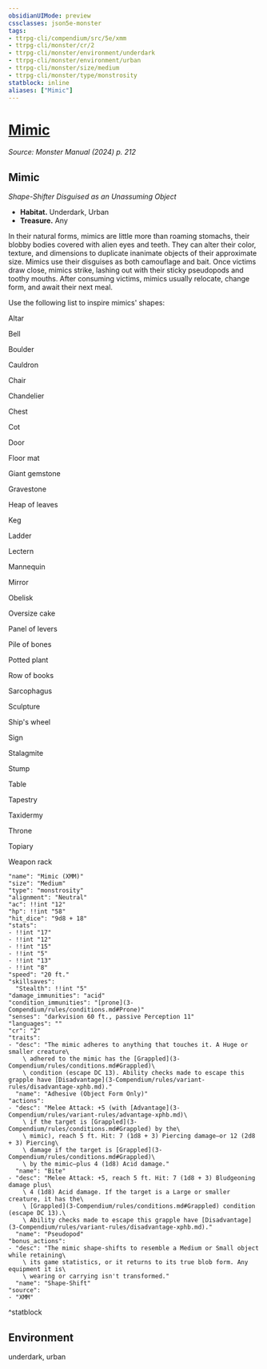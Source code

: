 ```yaml
---
obsidianUIMode: preview
cssclasses: json5e-monster
tags:
- ttrpg-cli/compendium/src/5e/xmm
- ttrpg-cli/monster/cr/2
- ttrpg-cli/monster/environment/underdark
- ttrpg-cli/monster/environment/urban
- ttrpg-cli/monster/size/medium
- ttrpg-cli/monster/type/monstrosity
statblock: inline
aliases: ["Mimic"]
---
```

# [Mimic](3-Compendium\bestiary\monstrosity/mimic-xmm.md)
*Source: Monster Manual (2024) p. 212*  

## Mimic

*Shape-Shifter Disguised as an Unassuming Object*

- **Habitat.** Underdark, Urban  
- **Treasure.** Any  

In their natural forms, mimics are little more than roaming stomachs, their blobby bodies covered with alien eyes and teeth. They can alter their color, texture, and dimensions to duplicate inanimate objects of their approximate size. Mimics use their disguises as both camouflage and bait. Once victims draw close, mimics strike, lashing out with their sticky pseudopods and toothy mouths. After consuming victims, mimics usually relocate, change form, and await their next meal.

Use the following list to inspire mimics' shapes:

Altar

Bell

Boulder

Cauldron

Chair

Chandelier

Chest

Cot

Door

Floor mat

Giant gemstone

Gravestone

Heap of leaves

Keg

Ladder

Lectern

Mannequin

Mirror

Obelisk

Oversize cake

Panel of levers

Pile of bones

Potted plant

Row of books

Sarcophagus

Sculpture

Ship's wheel

Sign

Stalagmite

Stump

Table

Tapestry

Taxidermy

Throne

Topiary

Weapon rack

```statblock
"name": "Mimic (XMM)"
"size": "Medium"
"type": "monstrosity"
"alignment": "Neutral"
"ac": !!int "12"
"hp": !!int "58"
"hit_dice": "9d8 + 18"
"stats":
- !!int "17"
- !!int "12"
- !!int "15"
- !!int "5"
- !!int "13"
- !!int "8"
"speed": "20 ft."
"skillsaves":
  "Stealth": !!int "5"
"damage_immunities": "acid"
"condition_immunities": "[prone](3-Compendium/rules/conditions.md#Prone)"
"senses": "darkvision 60 ft., passive Perception 11"
"languages": ""
"cr": "2"
"traits":
- "desc": "The mimic adheres to anything that touches it. A Huge or smaller creature\
    \ adhered to the mimic has the [Grappled](3-Compendium/rules/conditions.md#Grappled)\
    \ condition (escape DC 13). Ability checks made to escape this grapple have [Disadvantage](3-Compendium/rules/variant-rules/disadvantage-xphb.md)."
  "name": "Adhesive (Object Form Only)"
"actions":
- "desc": "Melee Attack: +5 (with [Advantage](3-Compendium/rules/variant-rules/advantage-xphb.md)\
    \ if the target is [Grappled](3-Compendium/rules/conditions.md#Grappled) by the\
    \ mimic), reach 5 ft. Hit: 7 (1d8 + 3) Piercing damage—or 12 (2d8 + 3) Piercing\
    \ damage if the target is [Grappled](3-Compendium/rules/conditions.md#Grappled)\
    \ by the mimic—plus 4 (1d8) Acid damage."
  "name": "Bite"
- "desc": "Melee Attack: +5, reach 5 ft. Hit: 7 (1d8 + 3) Bludgeoning damage plus\
    \ 4 (1d8) Acid damage. If the target is a Large or smaller creature, it has the\
    \ [Grappled](3-Compendium/rules/conditions.md#Grappled) condition (escape DC 13).\
    \ Ability checks made to escape this grapple have [Disadvantage](3-Compendium/rules/variant-rules/disadvantage-xphb.md)."
  "name": "Pseudopod"
"bonus_actions":
- "desc": "The mimic shape-shifts to resemble a Medium or Small object while retaining\
    \ its game statistics, or it returns to its true blob form. Any equipment it is\
    \ wearing or carrying isn't transformed."
  "name": "Shape-Shift"
"source":
- "XMM"
```
^statblock

## Environment

underdark, urban